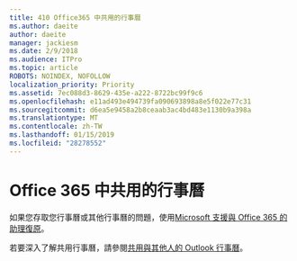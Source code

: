 ```yaml
---
title: 410 Office365 中共用的行事曆
ms.author: daeite
author: daeite
manager: jackiesm
ms.date: 2/9/2018
ms.audience: ITPro
ms.topic: article
ROBOTS: NOINDEX, NOFOLLOW
localization_priority: Priority
ms.assetid: 7ec088d3-8629-435e-a222-8722bc99f9c6
ms.openlocfilehash: e11ad493e494739fa090693898a8e5f022e77c31
ms.sourcegitcommit: d6ea5e9458a2b8ceaab3ac4bd483e1130b9a398a
ms.translationtype: MT
ms.contentlocale: zh-TW
ms.lasthandoff: 01/15/2019
ms.locfileid: "28278552"
---
```

# <a name="calendar-sharing-in-office-365"></a>Office 365 中共用的行事曆

如果您存取您行事曆或其他行事曆的問題，使用[Microsoft 支援與 Office 365 的助理復原](https://diagnostics.office.com/)。
  
若要深入了解共用行事曆，請參閱[共用與其他人的 Outlook 行事曆](https://support.office.com/article/353ed2c1-3ec5-449d-8c73-6931a0adab88.aspx)。
  

